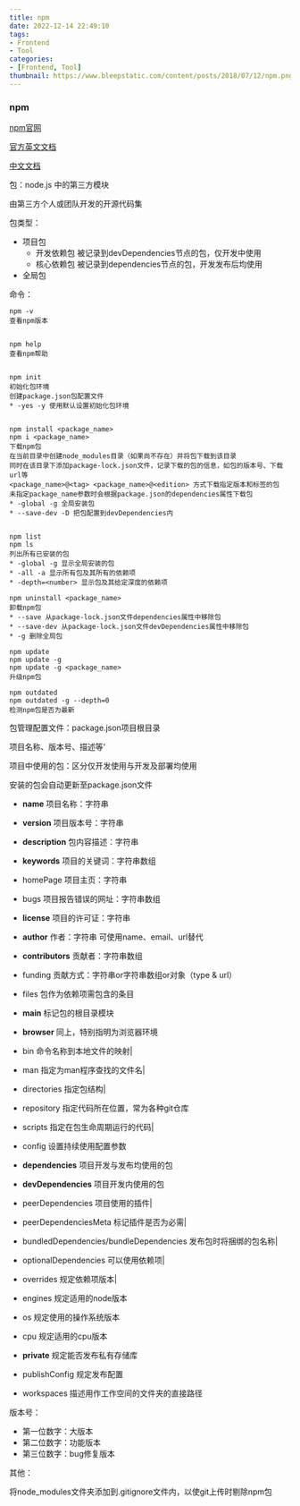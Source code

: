```yaml
---
title: npm
date: 2022-12-14 22:49:10
tags:
- Frontend
- Tool
categories:
- [Frontend, Tool]
thumbnail: https://www.bleepstatic.com/content/posts/2018/07/12/npm.png
---
```


### npm

[npm官网](https://www.npmjs.com/)

[官方英文文档](https://docs.npmjs.com/)

[中文文档](https://www.npmjs.com.cn/)



包：node.js 中的第三方模块

由第三方个人或团队开发的开源代码集



包类型：

*   项目包
    *   开发依赖包    被记录到devDependencies节点的包，仅开发中使用
    *   核心依赖包    被记录到dependencies节点的包，开发发布后均使用
*   全局包



命令：

```
npm -v
查看npm版本


npm help
查看npm帮助


npm init
初始化包环境
创建package.json包配置文件
* -yes -y 使用默认设置初始化包环境


npm install <package_name>
npm i <package_name>
下载npm包
在当前目录中创建node_modules目录（如果尚不存在）并将包下载到该目录
同时在该目录下添加package-lock.json文件，记录下载的包的信息，如包的版本号、下载url等
<package_name>@<tag> <package_name>@<edition> 方式下载指定版本和标签的包
未指定package_name参数时会根据package.json的dependencies属性下载包
* -global -g 全局安装包
* --save-dev -D 把包配置到devDependencies内


npm list
npm ls
列出所有已安装的包
* -global -g 显示全局安装的包
* -all -a 显示所有包及其所有的依赖项
* -depth=<number> 显示包及其给定深度的依赖项

npm uninstall <package_name>
卸载npm包
* --save 从package-lock.json文件dependencies属性中移除包
* --save-dev 从package-lock.json文件devDependencies属性中移除包
* -g 删除全局包

npm update
npm update -g
npm update -g <package_name>
升级npm包

npm outdated
npm outdated -g --depth=0
检测npm包是否为最新
```



包管理配置文件：package.json项目根目录

项目名称、版本号、描述等‘

项目中使用的包：区分仅开发使用与开发及部署均使用

安装的包会自动更新至package.json文件

*   **name**   项目名称：字符串
*   **version**   项目版本号：字符串
*   **description**   包内容描述：字符串
*   **keywords**  项目的关键词：字符串数组
*   homePage 项目主页：字符串
*   bugs 项目报告错误的网址：字符串数组
*   **license** 项目的许可证：字符串
*   **author**  作者：字符串        可使用name、email、url替代
*   **contributors**  贡献者：字符串数组
*   funding  贡献方式：字符串or字符串数组or对象（type & url）
*   files  包作为依赖项需包含的条目
*   **main**   标记包的根目录模块
*   **browser**   同上，特别指明为浏览器环境
*   bin    命令名称到本地文件的映射|
*   man    指定为man程序查找的文件名|
*   directories    指定包结构|
*   repository    指定代码所在位置，常为各种git仓库
*   scripts    指定在包生命周期运行的代码|
*   config   设置持续使用配置参数
*   **dependencies**    项目开发与发布均使用的包
*   **devDependencies**    项目开发内使用的包
*   peerDependencies    项目使用的插件|
*   peerDependenciesMeta    标记插件是否为必需|

*   bundledDependencies/bundleDependencies    发布包时将捆绑的包名称|
*   optionalDependencies    可以使用依赖项|
*   overrides    规定依赖项版本|
*   engines    规定适用的node版本
*   os    规定使用的操作系统版本
*   cpu    规定适用的cpu版本
*   **private**    规定能否发布私有存储库
*   publishConfig    规定发布配置
*   workspaces    描述用作工作空间的文件夹的直接路径



版本号：

*   第一位数字：大版本
*   第二位数字：功能版本
*   第三位数字：bug修复版本



其他：

将node_modules文件夹添加到.gitignore文件内，以使git上传时剔除npm包
